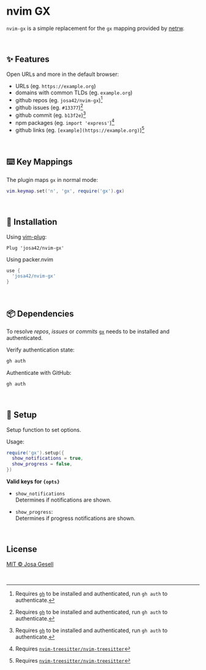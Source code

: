 # nvim GX

`nvim-gx` is a simple replacement for the `gx` mapping provided by
[netrw](https://github.com/neovim/neovim/blob/ea2658e1f7a0791f7bf5b1da2417ea0c618121fc/runtime/autoload/netrw.vim#L5255).

<br>

## ✨ Features

Open URLs and more in the default browser:

- URLs (eg. `https://example.org`)
- domains with common TLDs (eg. `example.org`)
- github repos (eg. `josa42/nvim-gx`)[^1]
- github issues (eg. `#13377`)[^1]
- github commit (eg. `b13f2e`)[^1]
- npm packages (eg. `import 'express'`)[^2]
- github links (eg. `[example](https://example.org)`)[^2]

<br>

## ⌨️ Key Mappings

The plugin maps `gx` in normal mode:

```lua
vim.keymap.set('n', 'gx', require('gx').gx)
```

<br>

## 🚛 Installation

Using [vim-plug](https://github.com/junegunn/vim-plug):

```vim
Plug 'josa42/nvim-gx'
```

Using packer.nvim

```lua
use {
  'josa42/nvim-gx'
}
```

<br>

## 📦 Dependencies

To resolve _repos_, _issues_ or _commits_ [`gx`](https://cli.github.com/) needs
to be installed and authenticated.

Verify authentication state:
```sh
gh auth
```

Authenticate with GitHub:
```sh
gh auth
```

<br>

## 🔧 Setup

Setup function to set options.

Usage:

```lua
require('gx').setup({
  show_notifications = true,
  show_progress = false,
})
```

**Valid keys for `{opts}`**

- `show_notifications`  
 Determines if notifications are shown.

- `show_progress`:  
  Determines if progress notifications are shown.

<br>

## License

[MIT © Josa Gesell](LICENSE)

<br>

[^1]: Requires [`gh`](https://cli.github.com/) to be installed and authenticated, run `gh auth` to authenticate.
[^2]: Requires [`nvim-treesitter/nvim-treesitter`](https://github.com/nvim-treesitter/nvim-treesitter)

